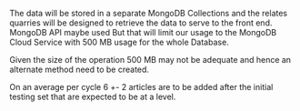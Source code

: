 
The data will be stored in a separate MongoDB Collections and the relates quarries will be designed to retrieve the data to serve to the front end. 
MongoDB API maybe used But that will limit our usage to the MongoDB Cloud Service with 500 MB usage for the whole Database.

Given the size of the operation 500 MB may not be adequate and hence an alternate method need to be created.

On an average per cycle 6 +- 2 articles are to be added after the initial testing set that are expected to be at a level.
